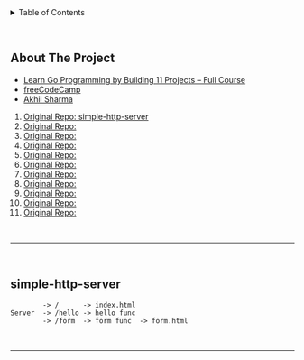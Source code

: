 <details>
  <summary>Table of Contents</summary>
  <ol>
    <li><a href="#about-the-project">About The Project</a></li>
    <li><a href="#simple-http-server">simple-http-server</a></li>
  </ol>
</details>

&nbsp;

## About The Project

- [Learn Go Programming by Building 11 Projects – Full Course](https://www.youtube.com/watch?v=jFfo23yIWac)
- [freeCodeCamp](https://www.freecodecamp.org/)
- [Akhil Sharma](https://github.com/AkhilSharma90)

1. [Original Repo: simple-http-server](https://github.com/AkhilSharma90/simple-http-server-GO)
2. [Original Repo: ]()
3. [Original Repo: ]()
4. [Original Repo: ]()
5. [Original Repo: ]()
6. [Original Repo: ]()
7. [Original Repo: ]()
8. [Original Repo: ]()
9. [Original Repo: ]()
10. [Original Repo: ]()
11. [Original Repo: ]()

&nbsp;

---

&nbsp;

## simple-http-server

```
        -> /      -> index.html
Server  -> /hello -> hello func
        -> /form  -> form func  -> form.html
```

&nbsp;

---

&nbsp;
